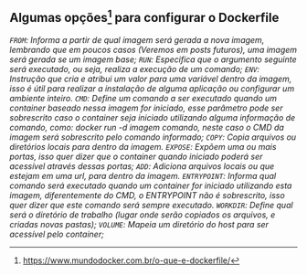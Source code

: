 ## Algumas opções[^1] para configurar o Dockerfile

*`FROM`: Informa a partir de qual imagem será gerada a nova imagem, lembrando que em poucos casos (Veremos em posts futuros), uma imagem será gerada se um imagem base;*
*`RUN`: Especifica que o argumento seguinte será executado, ou seja, realiza a execução de um comando;*
*`ENV`: Instrução que cria e atribui um valor para uma variável dentro da imagem, isso é útil para realizar a instalação de alguma aplicação ou configurar um ambiente inteiro.*
*`CMD`: Define um comando a ser executado quando um container baseado nessa imagem for iniciado, esse parâmetro pode ser sobrescrito caso o container seja iniciado utilizando alguma informação de comando, como: docker run -d imagem comando, neste caso o CMD da imagem será sobrescrito pelo comando informado;*
*`COPY`: Copia arquivos ou diretórios locais para dentro da imagem.*
*`EXPOSE`: Expõem uma ou mais portas, isso quer dizer que o container quando iniciado poderá ser acessível através dessas portas;*
*`ADD`: Adiciona arquivos locais  ou que estejam em uma url, para dentro da imagem.*
*`ENTRYPOINT`: Informa qual comando será executado quando um container for iniciado utilizando esta imagem, diferentemente do CMD, o ENTRYPOINT não é sobrescrito, isso quer dizer que este comando será sempre executado.*
*`WORKDIR`: Define qual será o diretório de trabalho (lugar onde serão copiados os arquivos, e criadas novas pastas);*
*`VOLUME`: Mapeia um diretório do host para ser acessível pelo container;*

[^1]: https://www.mundodocker.com.br/o-que-e-dockerfile/